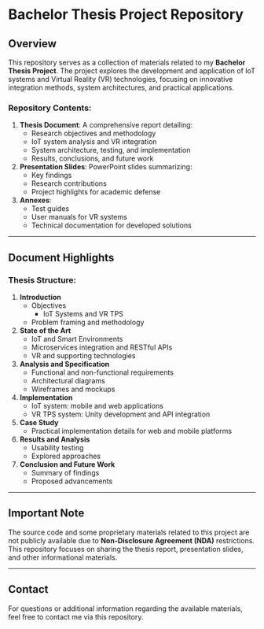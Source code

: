 # Bachelor Thesis Project Repository

## Overview
This repository serves as a collection of materials related to my **Bachelor Thesis Project**. The project explores the development and application of IoT systems and Virtual Reality (VR) technologies, focusing on innovative integration methods, system architectures, and practical applications.

### Repository Contents:
1. **Thesis Document**: A comprehensive report detailing:
   - Research objectives and methodology
   - IoT system analysis and VR integration
   - System architecture, testing, and implementation
   - Results, conclusions, and future work
2. **Presentation Slides**: PowerPoint slides summarizing:
   - Key findings
   - Research contributions
   - Project highlights for academic defense
3. **Annexes**: 
   - Test guides
   - User manuals for VR systems
   - Technical documentation for developed solutions

---

## Document Highlights

### Thesis Structure:
1. **Introduction**
   - Objectives
     - IoT Systems and VR TPS
   - Problem framing and methodology
2. **State of the Art**
   - IoT and Smart Environments
   - Microservices integration and RESTful APIs
   - VR and supporting technologies
3. **Analysis and Specification**
   - Functional and non-functional requirements
   - Architectural diagrams
   - Wireframes and mockups
4. **Implementation**
   - IoT system: mobile and web applications
   - VR TPS system: Unity development and API integration
5. **Case Study**
   - Practical implementation details for web and mobile platforms
6. **Results and Analysis**
   - Usability testing
   - Explored approaches
7. **Conclusion and Future Work**
   - Summary of findings
   - Proposed advancements

---

## Important Note
The source code and some proprietary materials related to this project are not publicly available due to **Non-Disclosure Agreement (NDA)** restrictions. This repository focuses on sharing the thesis report, presentation slides, and other informational materials.

---

## Contact
For questions or additional information regarding the available materials, feel free to contact me via this repository.
